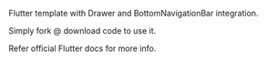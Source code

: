 Flutter template with Drawer and BottomNavigationBar integration.

Simply fork @ download code to use it.

Refer official Flutter docs for more info.
